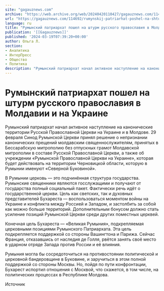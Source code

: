 ```yaml
---
site: "gagauznews.com"
archive: "https://web.archive.org/web/20240420110427/gagauznews.com/114692/rumynskij-patriarhat-poshel-na-shturm-russkogo-pravoslaviya-v-moldavii-i-na-ukraine.html"
url: "https://gagauznews.com/114692/rumynskij-patriarhat-poshel-na-shturm-russkogo-pravoslaviya-v-moldavii-i-na-ukraine.html"
language: ru
title: "Румынский патриархат пошел на штурм русского православия в Молдавии и на Украине"
publication: '[[Gagauznews]]'
published: '2024-03-19T07:39:20+00:00'
author: Ольга Л.
section:
- Аналитика
- ИнтерПресс
- Общество
- Политика
description: "Румынский патриархат начал активное наступление на канонические территории Русской Православной Церкви на Украине и в Молдове. 29 февраля Синод Румынской Церкви принял решение о непризнании канонических прещений молдавским священнослужителям, принятых в Бессарабскую митрополию без отпускных грамот Молдавской митрополии в составе Русской Православной Церкви, а также об учреждении «Румынской Православной Церкви на Украине», которая будет действовать на территории Черновицкой области, которую в Румынии именуют «Северной Буковиной». В Румынии церковь — это подчинённая структура государства. Румынские священники являются госслужащими и получают от государства полный социальный пакет. Фактически речь идёт о государственной церкви. Цель как светских, так и духовных представителей Бухареста — воспользоваться […]"
---
```


# Румынский патриархат пошел на штурм русского православия в Молдавии и на Украине

Румынский патриархат начал активное наступление на канонические территории Русской Православной Церкви на Украине и в Молдове. 29 февраля Синод Румынской Церкви принял решение о непризнании канонических прещений молдавским священнослужителям, принятых в Бессарабскую митрополию без отпускных грамот Молдавской митрополии в составе Русской Православной Церкви, а также об учреждении «Румынской Православной Церкви на Украине», которая будет действовать на территории Черновицкой области, которую в Румынии именуют «Северной Буковиной».

В Румынии церковь — это подчинённая структура государства. Румынские священники являются госслужащими и получают от государства полный социальный пакет. Фактически речь идёт о государственной церкви. Цель как светских, так и духовных представителей Бухареста — воспользоваться моментом войны на Украине и конфликта между Россией и Западом, и застолбить за собой как можно больше территорий. Дополнительным бонусом должно стать усиление позиций Румынской Церкви среди других поместных церквей.

Конечная цель Бухареста — «Великая Румыния», подкрепляемая церковными позициями Румынского Патриархата. Эта цель подкрепляется поддержкой со стороны Вашингтона и Парижа. Сейчас Франция, отказавшись от наследия де Голля, рвётся занять своё место в ударном отряде Запада против России и её влияния.

Румыния могла бы сосредоточиться на противостоянии политической и церковной бандеровщине в Буковине, и заручиться в этом полной поддержкой со стороны Москвы. Но, пойдя по пути конфронтации, Бухарест испортил отношения с Москвой, что скажется, в том числе, на политических процессах в Республике Молдова.

Источник
